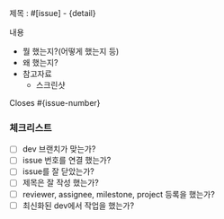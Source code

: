 제목 : #[issue] - {detail} 

내용

- 뭘 했는지?(어떻게 했는지 등)
- 왜 했는지?
- 참고자료
    - 스크린샷


Closes #{issue-number}

### 체크리스트

- [ ] dev 브랜치가 맞는가?
- [ ] issue 번호를 연결 했는가?
- [ ] issue를 잘 닫았는가?
- [ ] 제목은 잘 작성 했는가?
- [ ] reviewer, assignee, milestone, project 등록을 했는가?
- [ ] 최신화된 dev에서 작업을 했는가?
